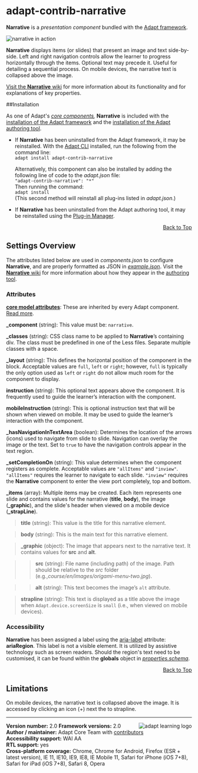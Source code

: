 # adapt-contrib-narrative  

**Narrative** is a *presentation component* bundled with the [Adapt framework](https://github.com/adaptlearning/adapt_framework).  

<img src="https://github.com/adaptlearning/documentation/blob/master/04_wiki_assets/plug-ins/images/narrative01.gif" alt="narrative in action">

**Narrative** displays items (or slides) that present an image and text side-by-side. Left and right navigation controls allow the learner to progress horizontally through the items. Optional text may precede it. Useful for detailing a sequential process. On mobile devices, the narrative text is collapsed above the image.

[Visit the **Narrative** wiki](https://github.com/adaptlearning/adapt-contrib-narrative/wiki) for more information about its functionality and for explanations of key properties. 

##Installation

As one of Adapt's *[core components](https://github.com/adaptlearning/adapt_framework/wiki/Core-Plug-ins-in-the-Adapt-Learning-Framework#components),* **Narrative** is included with the [installation of the Adapt framework](https://github.com/adaptlearning/adapt_framework/wiki/Manual-installation-of-the-Adapt-framework#installation) and the [installation of the Adapt authoring tool](https://github.com/adaptlearning/adapt_authoring/wiki/Installing-Adapt-Origin).

* If **Narrative** has been uninstalled from the Adapt framework, it may be reinstalled.
With the [Adapt CLI](https://github.com/adaptlearning/adapt-cli) installed, run the following from the command line:  
`adapt install adapt-contrib-narrative`

    Alternatively, this component can also be installed by adding the following line of code to the *adapt.json* file:  
    `"adapt-contrib-narrative": "*"`  
    Then running the command:  
    `adapt install`  
    (This second method will reinstall all plug-ins listed in *adapt.json*.)  

* If **Narrative** has been uninstalled from the Adapt authoring tool, it may be reinstalled using the [Plug-in Manager](https://github.com/adaptlearning/adapt_authoring/wiki/Plugin-Manager).  
<div float align=right><a href="#top">Back to Top</a></div>

## Settings Overview

The attributes listed below are used in *components.json* to configure **Narrative**, and are properly formatted as JSON in [*example.json*](https://github.com/adaptlearning/adapt-contrib-narrative/blob/master/example.json). Visit the [**Narrative** wiki](https://github.com/adaptlearning/adapt-contrib-narrative/wiki) for more information about how they appear in the [authoring tool](https://github.com/adaptlearning/adapt_authoring/wiki). 

### Attributes

[**core model attributes**](https://github.com/adaptlearning/adapt_framework/wiki/Core-model-attributes): These are inherited by every Adapt component. [Read more](https://github.com/adaptlearning/adapt_framework/wiki/Core-model-attributes).

**_component** (string): This value must be: `narrative`.

**_classes** (string): CSS class name to be applied to **Narrative**’s containing div. The class must be predefined in one of the Less files. Separate multiple classes with a space.

**_layout** (string): This defines the horizontal position of the component in the block. Acceptable values are `full`, `left` or `right`; however, `full` is typically the only option used as `left` or `right` do not allow much room for the component to display.

**instruction** (string): This optional text appears above the component. It is frequently used to guide the learner’s interaction with the component.   

**mobileInstruction** (string): This is optional instruction text that will be shown when viewed on mobile. It may be used to guide the learner’s interaction with the component.   

**_hasNavigationInTextArea** (boolean): Determines the location of the arrows (icons) used to navigate from slide to slide. Navigation can overlay the image or the text. Set to `true` to have the navigation controls appear in the text region.

**_setCompletionOn** (string): This value determines when the component registers as complete. Acceptable values are `"allItems"` and `"inview"`. `"allItems"` requires the learner to navigate to each slide. `"inview"` requires the **Narrative** component to enter the view port completely, top and bottom. 

**_items** (array): Multiple items may be created. Each item represents one slide and contains values for the narrative (**title**, **body**), the image (**_graphic**), and the slide's header when viewed on a mobile device (**_strapLine**).

>**title** (string): This value is the title for this narrative element.

>**body** (string): This is the main text for this narrative element.

>**_graphic** (object): The image that appears next to the narrative text. It contains values for **src** and **alt**.

>>**src** (string): File name (including path) of the image. Path should be relative to the *src* folder (e.g.,*course/en/images/origami-menu-two.jpg*).

>>**alt** (string): This text becomes the image’s `alt` attribute.

>**strapline** (string): This text is displayed as a title above the image when `Adapt.device.screenSize` is `small` (i.e., when viewed on mobile devices).  

### Accessibility  
**Narrative** has been assigned a label using the [aria-label](https://github.com/adaptlearning/adapt_framework/wiki/Aria-Labels) attribute: **ariaRegion**. This label is not a visible element. It is utilized by assistive technology such as screen readers. Should the region's text need to be customised, it can be found within the **globals** object in [*properties.schema*](https://github.com/adaptlearning/adapt-contrib-narrative/blob/master/properties.schema).   
<div float align=right><a href="#top">Back to Top</a></div>

## Limitations
 
On mobile devices, the narrative text is collapsed above the image. It is accessed by clicking an icon (+) next the to strapline.

----------------------------
**Version number:**  2.0   <a href="https://community.adaptlearning.org/" target="_blank"><img src="https://github.com/adaptlearning/documentation/blob/master/04_wiki_assets/plug-ins/images/adapt-logo-mrgn-lft.jpg" alt="adapt learning logo" align="right"></a> 
**Framework versions:** 2.0  
**Author / maintainer:** Adapt Core Team with [contributors](https://github.com/adaptlearning/adapt-contrib-narrative/graphs/contributors)    
**Accessibility support:** WAI AA   
**RTL support:** yes  
**Cross-platform coverage:** Chrome, Chrome for Android, Firefox (ESR + latest version), IE 11, IE10, IE9, IE8, IE Mobile 11, Safari for iPhone (iOS 7+8), Safari for iPad (iOS 7+8), Safari 8, Opera    
